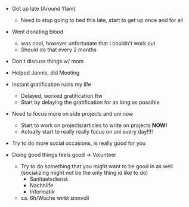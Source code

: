 - Got up late (Around 11am)
	- Need to stop going to bed this late, start to get up once and for all
- Went donating blood
	- was cool, however unfortunate that I couldn't work out
	- Should do that every 2 months
- Don't discuss things w/ mom
- Helped Jannis, did Meeting

- Instant gratification ruins my life
	- Delayed, worked gratification ftw
	- Start by delaying the gratification for as long as possible
- Need to focus more on side projects and uni now
	- Start to work on projects/articles to write on projects **NOW!**
	- Actually start to really really focus on uni every day!!!!
- Try to do more social occasions, is really good for you
- Doing good things feels good -> Volunteer
	- Try to do something that you might want to be good in as well (socializing might not be the only thing id like to do)
		- Sanitaetsdienst
		- Nachhilfe
		- Informatik
	- ca. 6h/Woche wirkt sinnvoll